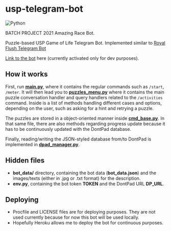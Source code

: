 # usp-telegram-bot
<img alt="Python" src="https://img.shields.io/badge/python%20-%2314354C.svg?&style=for-the-badge&logo=python&logoColor=white"/>

BATCH PROJECT 2021 Amazing Race Bot.

Puzzle-based USP Game of Life Telegram Bot. Implemented similar to [Royal Flush Telegram Bot](https://github.com/puzzlestory/t-royal-flush-telegram-bot)

[Link to the bot](https://t.me/bp2021_amazingracebot) here (currently activated only for dev purposes).

## How it works
First, run [**main.py**](https://github.com/RussellDash332/usp-telegram-bot/blob/main/main.py), where it contains the regular commands such as ```/start```, ```/meter```. It will then lead you to [**puzzles_menu.py**](https://github.com/RussellDash332/puzzle-hunt-telegram-bot/blob/main/puzzles_menu.py) where it contains the main puzzle conversation handler and query handlers related to the ```/activities``` command. Inside is a list of methods handling different cases and options, depending on the user, such as asking for a hint and retrying a puzzle.

The puzzles are stored in a object-oriented manner inside [**cmd_base.py**](https://github.com/RussellDash332/puzzle-hunt-telegram-bot/blob/main/cmd_base.py). In that same file, there are also methods regarding progress update because it has to be continuously updated with the DontPad database.

Finally, reading/writing the JSON-styled database from/to DontPad is implemented in [**dpad_manager.py**](https://github.com/RussellDash332/puzzle-hunt-telegram-bot/blob/main/dpad_manager.py).

## Hidden files
+ **bot_data/** directory, containing the bot data (**bot_data.json**) and the images/texts (either in .jpg or .txt format) for the description.
+ **env.py**, containing the bot token **TOKEN** and the DontPad URL **DP_URL**.

## Deploying
+ Procfile and LICENSE files are for deploying purposes. They are not used currently because for now this bot will be used locally.
+ Hopefully Heroku allows me to deploy the bot for continuous purposes.